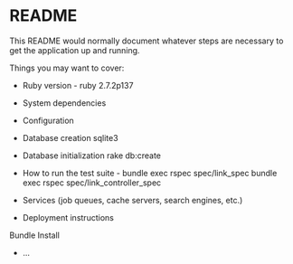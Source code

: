 # README

This README would normally document whatever steps are necessary to get the
application up and running.

Things you may want to cover:

* Ruby version - ruby 2.7.2p137

* System dependencies

* Configuration

* Database creation
sqlite3

* Database initialization
rake db:create

* How to run the test suite -
bundle exec rspec spec/link_spec
bundle exec rspec spec/link_controller_spec

* Services (job queues, cache servers, search engines, etc.)

* Deployment instructions

Bundle Install


* ...
